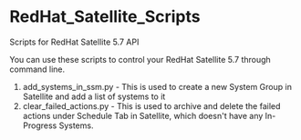 # RedHat_Satellite_Scripts
Scripts for RedHat Satellite 5.7 API

You can use these scripts to control your RedHat Satellite 5.7 through command line.

1. add_systems_in_ssm.py - This is used to create a new System Group in Satellite and add a list of systems to it
2. clear_failed_actions.py - This is used to archive and delete the failed actions under Schedule Tab in Satellite, which doesn't have any In-Progress Systems.
